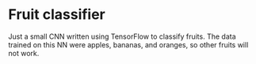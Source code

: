 # Fruit classifier

Just a small CNN written using TensorFlow to classify fruits. The data trained on this NN were apples, bananas, and oranges, so other fruits will not work.
